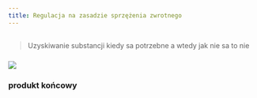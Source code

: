 ```yaml
---
title: Regulacja na zasadzie sprzężenia zwrotnego
---
```


##
> Uzyskiwanie substancji kiedy sa potrzebne a wtedy jak nie sa to nie
### ![](https://media.discordapp.net/attachments/738092871021756817/831114805283913728/unknown.png?width=720&height=245)
### produkt końcowy
